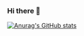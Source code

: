 ### Hi there 👋

[![Anurag's GitHub stats](https://github-readme-stats.vercel.app/api?username=hyen43&show_icons=true&theme=radical)](https://github.com/anuraghazra/github-readme-stats)


<!--
**hyen43/hyen43** is a ✨ _special_ ✨ repository because its `README.md` (this file) appears on your GitHub profile.

Here are some ideas to get you started:

- 🔭 I’m currently working on ...
- 🌱 I’m currently learning ...
- 👯 I’m looking to collaborate on ...
- 🤔 I’m looking for help with ...
- 💬 Ask me about ...
- 📫 How to reach me: ...
- 😄 Pronouns: ...
- ⚡ Fun fact: ...
-->
